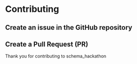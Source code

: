 # Contributing

## Create an issue in the GitHub repository

## Create a Pull Request (PR)

Thank you for contributing to schema_hackathon
